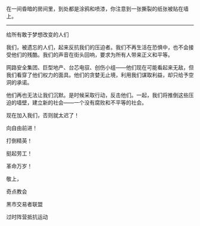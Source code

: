 在一间昏暗的房间里，到处都是涂鸦和喷漆，你注意到一张撕裂的纸张被贴在墙上。

---

给所有敢于梦想改变的人们

我们，被遗忘的人们，起来反抗我们的压迫者。我们不再生活在恐惧中，也不会接受他们的残酷。我们的声音在街头回响，要求为所有人带来正义和平等。

网路安全集团、巨型地产、台芯电驭、创伤小组——他们现在可能看起来无敌，但我们看穿了他们权力的面具。他们的贪婪无止境，利用我们谋取利益，却只给予空洞的承诺。

他们再也无法让我们沉默。是时候采取行动，反击他们。一起，我们将推倒这些压迫的墙壁，建立新的社会——一个没有腐败和不平等的社会。

现在加入我们，否则就太迟了！

向自由前进！

打倒精英！

挺起劳工！

革命万岁！

敬上，

奇点教会

黑市交易者联盟

过时阵营抵抗运动
